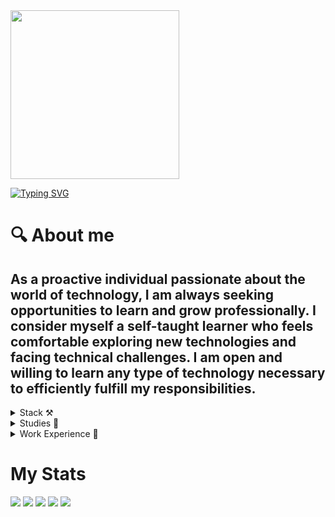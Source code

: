 <div id="header" align="left">
  <img
    width="270"
    src="https://media.giphy.com/media/yeE6B8nEKcTMWWvBzD/giphy.gif"
    alt=""
  />
</div>

[![Typing SVG](https://readme-typing-svg.demolab.com?font=Fira+Code&weight=900&size=27&duration=4000&pause=1000&color=FF0000&background=BFFF8400&vCenter=true&width=435&lines=Hi%2C+I'm+TEODEV77++%F0%9F%91%8B;Systems+Engineer)](https://git.io/typing-svg)

 # 🔍 About me

## As a proactive individual passionate about the world of technology, I am always seeking opportunities to learn and grow professionally. I consider myself a self-taught learner who feels comfortable exploring new technologies and facing technical challenges. I am open and willing to learn any type of technology necessary to efficiently fulfill my responsibilities.
   
<details>
  <summary>Stack ⚒️ </summary>

  ## Programming languages 🌐
  
  [![My Skills](https://skillicons.dev/icons?i=cpp,java,js,python,dart)](https://skillicons.dev)
  
  ## Frontend 🎨
  
  [![My Skills](https://skillicons.dev/icons?i=html,css,scss,angular,astro,react,next,tailwind,flutter)](https://skillicons.dev)
  
  ## Backend 🛠️
  
  [![My Skills](https://skillicons.dev/icons?i=nodejs,express,nestjs,graphql,apollo,prisma,spring,django,fastapi,solidity,firebase)](https://skillicons.dev)
  
  ## Testing 🧪
  
  [![My Skills](https://skillicons.dev/icons?i=jest,cypress)](https://skillicons.dev)
  
  ## Database 🗃️
  
  [![My Skills](https://skillicons.dev/icons?i=mongodb,postgres)](https://skillicons.dev)
  
  ## Cloud ☁️
  
  [![My Skills](https://skillicons.dev/icons?i=gcp,aws,azure)](https://skillicons.dev)
  
  ## Shell  💻 
  
  [![My Skills](https://skillicons.dev/icons?i=powershell,bash)](https://skillicons.dev)
  
  ## Automation 🤖
  
  [![My Skills](https://skillicons.dev/icons?i=docker,kubernetes,jenkins)](https://skillicons.dev)
  
  ## OS 🖥️
  
  [![My Skills](https://skillicons.dev/icons?i=windows,linux)](https://skillicons.dev)
  
  ## Tools 🔧 
  
  [![My Skills](https://skillicons.dev/icons?i=git,vscode,eclipse,androidstudio,idea,discord,notion,stackoverflow)](https://skillicons.dev)

  
</details>

<details>
  <summary>Studies 📓</summary>

  * Instrument technician (Piano), 2014 
  * Academic Baccalaureate, 2015
  * Systems Engineer, 2023
    
</details>

<details>
  <summary>Work Experience 🛫</summary>
  
  #### RPA Developer (JAN-2022-JULY-2022)

  * 💡 Analyzed processes and determined their viability for possible self-automation.
  * 🤖 Built bots with UiPath
  * 📲 Built apps with Power Apps
  * 📝 Created documentation for bots.
  
</details>
  
# My Stats

![](http://github-profile-summary-cards.vercel.app/api/cards/stats?username=teodev77&theme=darcula)
![](http://github-profile-summary-cards.vercel.app/api/cards/productive-time?username=teodev77&theme=darcula&utcOffset=8)
![](http://github-profile-summary-cards.vercel.app/api/cards/profile-details?username=teodev77&theme=darcula)
![](http://github-profile-summary-cards.vercel.app/api/cards/repos-per-language?username=teodev77&theme=darcula)
![](http://github-profile-summary-cards.vercel.app/api/cards/most-commit-language?username=teodev77&theme=darcula)
